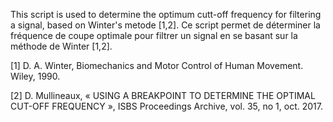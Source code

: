This script is used to determine the optimum cutt-off frequency for filtering a signal, based on Winter's metode [1,2].
Ce script permet de déterminer la fréquence de coupe optimale pour filtrer un signal en se basant sur la méthode de Winter [1,2].

[1]	D. A. Winter, Biomechanics and Motor Control of Human Movement. Wiley, 1990.

[2]	D. Mullineaux, « USING A BREAKPOINT TO DETERMINE THE OPTIMAL CUT-OFF FREQUENCY », ISBS Proceedings Archive, vol. 35, no 1, oct. 2017.
